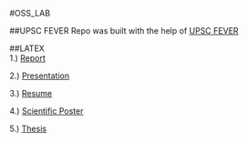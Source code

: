 #OSS_LAB

##UPSC FEVER
Repo was built with the help of [UPSC FEVER](http://upscfever.com/)

##LATEX  
1.) [Report](https://www.overleaf.com/5621997511xfvbwtjdrcwg)  

2.) [Presentation](https://www.overleaf.com/3418138771yvvgcnkkbpnq )  

3.) [Resume](https://www.overleaf.com/3881513215tzzkdkkjzdtk )  

4.) [Scientific Poster](https://www.overleaf.com/2532165381dnpjvkmxvfdk )  

5.) [Thesis](https://www.overleaf.com/8248991592nkdpwzfwpyhm )  

